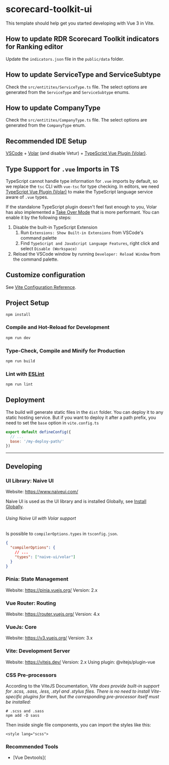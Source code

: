 # scorecard-toolkit-ui

This template should help get you started developing with Vue 3 in Vite.

## How to update RDR Scorecard Toolkit indicators for Ranking editor

Update the `indicators.json` file in the `public/data` folder.

## How to update ServiceType and ServiceSubtype

Check the `src/entitites/ServiceType.ts` file. The select options are generated from the `ServiceType` and `ServiceSubtype` enums.

## How to update CompanyType

Check the `src/entitites/CompanyType.ts` file. The select options are generated from the `CompanyType` enum.


## Recommended IDE Setup

[VSCode](https://code.visualstudio.com/) + [Volar](https://marketplace.visualstudio.com/items?itemName=Vue.volar) (and disable Vetur) + [TypeScript Vue Plugin (Volar)](https://marketplace.visualstudio.com/items?itemName=Vue.vscode-typescript-vue-plugin).

## Type Support for `.vue` Imports in TS

TypeScript cannot handle type information for `.vue` imports by default, so we replace the `tsc` CLI with `vue-tsc` for type checking. In editors, we need [TypeScript Vue Plugin (Volar)](https://marketplace.visualstudio.com/items?itemName=Vue.vscode-typescript-vue-plugin) to make the TypeScript language service aware of `.vue` types.

If the standalone TypeScript plugin doesn't feel fast enough to you, Volar has also implemented a [Take Over Mode](https://github.com/johnsoncodehk/volar/discussions/471#discussioncomment-1361669) that is more performant. You can enable it by the following steps:

1. Disable the built-in TypeScript Extension
    1) Run `Extensions: Show Built-in Extensions` from VSCode's command palette
    2) Find `TypeScript and JavaScript Language Features`, right click and select `Disable (Workspace)`
2. Reload the VSCode window by running `Developer: Reload Window` from the command palette.

## Customize configuration

See [Vite Configuration Reference](https://vitejs.dev/config/).

## Project Setup

```sh
npm install
```

### Compile and Hot-Reload for Development

```sh
npm run dev
```

### Type-Check, Compile and Minify for Production

```sh
npm run build
```

### Lint with [ESLint](https://eslint.org/)

```sh
npm run lint
```

## Deployment

The build will generate static files in the `dist` folder. You can deploy it to any static hosting service. But if you want to deploy it after a path prefix, you need to set the `base` option in `vite.config.ts`

```js
export default defineConfig({
  // ...
  base: '/my-deploy-path/'
})
```

----

## Developing 

### UI Library: Naive UI

Website: https://www.naiveui.com/

Naive UI is used as the UI library and is installed Globally, see [Install Globally](https://www.naiveui.com/en-US/os-theme/docs/usage-sfc#Install-Globally-(Not-Recommended)).

###### Using Naive UI with Volar support

Is possible to `compilerOptions.types` in `tsconfig.json`.

```json
{
  "compilerOptions": {
    // ...
    "types": ["naive-ui/volar"]
  }
}

```


### Pinia: State Management

Website: https://pinia.vuejs.org/
Version: 2.x

### Vue Router: Routing

Website: https://router.vuejs.org/
Version: 4.x

### VueJs: Core

Website: https://v3.vuejs.org/
Version: 3.x

### Vite: Development Server

Website: https://vitejs.dev/
Version: 2.x
Using plugin: @vitejs/plugin-vue

### CSS Pre-processors

According to the ViteJS Documentation, *Vite does provide built-in support for .scss, .sass, .less, .styl and .stylus files. There is no need to install Vite-specific plugins for them, but the corresponding pre-processor itself must be installed:*

```
# .scss and .sass
npm add -D sass
```

Then inside single file components, you can import the styles like this:

```vue
<style lang="scss">
```


### Recommended Tools

- [Vue Devtools](